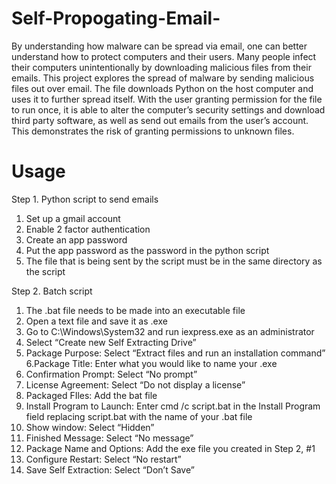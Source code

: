 # Self-Propogating-Email-

By understanding how malware can be spread via email, one can better understand how to protect computers and their users. Many people infect their computers unintentionally by downloading malicious files from their emails. This project explores the spread of malware by sending malicious files out over email. The file downloads Python on the host computer and uses it to further spread itself. With the user granting permission for the file to run once, it is able to alter the computer’s security settings and download third party software, as well as send out emails from the user’s account. This demonstrates the risk of granting permissions to unknown files.

# Usage 

Step 1. Python script to send emails

1. Set up a gmail account
2. Enable 2 factor authentication
3. Create an app password
4. Put the app password as the password in the python script 
5. The file that is being sent by the script must be in the same directory as the script

Step 2. Batch script
1. The .bat file needs to be made into an executable file
2. Open a text file and save it as .exe
3. Go to C:\Windows\System32 and run iexpress.exe as an administrator
4. Select “Create new Self Extracting Drive”
5. Package Purpose: Select “Extract files and run an installation command”
6.Package Title: Enter what you would like to name your .exe
7. Confirmation Prompt: Select “No prompt”
8. License Agreement: Select “Do not display a license”
9. Packaged FIles: Add the bat file
10. Install Program to Launch: Enter cmd /c script.bat in the Install Program field replacing script.bat with the name of your .bat file
11. Show window: Select “Hidden”
12. Finished Message: Select “No message”
13. Package Name and Options: Add the exe file you created in Step 2, #1
14. Configure Restart: Select “No restart”
15. Save Self Extraction: Select “Don’t Save”
